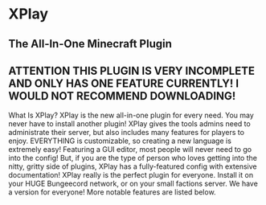 # XPlay
The All-In-One Minecraft Plugin
------------------------------------------------------------------------------------------------------------------------------------------------------------------------
ATTENTION
THIS PLUGIN IS VERY INCOMPLETE AND ONLY HAS ONE FEATURE CURRENTLY! I WOULD NOT RECOMMEND DOWNLOADING!
------------------------------------------------------------------------------------------------------------------------------------------------------------------------

What Is XPlay?
XPlay is the new all-in-one plugin for every need. You may never have to install another plugin! XPlay gives the tools admins need to administrate their server, but also includes many features for players to enjoy. EVERYTHING is customizable, so creating a new language is extremely easy! Featuring a GUI editor, most people will never need to go into the config! But, if you are the type of person who loves getting into the nitty, gritty side of plugins, XPlay has a fully-featured config with extensive documentation! XPlay really is the perfect plugin for everyone. Install it on your HUGE Bungeecord network, or on your small factions server. We have a version for everyone! More notable features are listed below.
